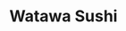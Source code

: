 ---
layout: place
title: Watawa Sushi
permalink: /new-york/astoria/watawa-sushi.html
stateAbbr: NY
stateName: New York
cityName: Astoria
seo:
  type: restaurant
  links: http://www.watawasushi.com/
place_id: ChIJ8UiXM2ZfwokRS7Nvdr-5rT0
photos:
  - name: >-
      places/ChIJ8UiXM2ZfwokRS7Nvdr-5rT0/photos/AeeoHcJPM3xqWa93DNbiNhibDn0bc9CsgyGy6FP-i3-qANNc9BWjuWT1ndV8tMAS7p4tdZKf_dN9bToZxWackD7_drsEeAeNikxa8rQUN3U_qIUG6I7Qg_S_Gq7rHsielFQkah3BllIBgc2rLnU3W7mTDY7IjXh92x-yHnZUaXGsQnVBcKHfrOs5lzA_4-eSuoWPU5db9VYwS7HGZx5KMRaU4ixUccHe0ee7zpZ9m2YzRkWma3p6A5zyA1Xy0NaJlW1pr9Z-qP-A8IKM0BMvmSFdy5Q06mfUNGVbyvOX5L7i0CPzYt7gKWfw81Oo2C79xzA1bkBhPntuCgA0w-26xd1QAlmZEw5dWI4O3kzary84sf1_0q9_pUmq9r87BYGhRLmGXjj42qyl6rh-Rh5kkYahIobcS1fuauwjukZ9QTHKVxNMs7HH
    widthPx: 4000
    heightPx: 3000
    authorAttributions:
      - displayName: sinan erel
        uri: https://maps.google.com/maps/contrib/107821815236197059478
        photoUri: >-
          https://lh3.googleusercontent.com/a-/ALV-UjUaV8geDSFkxnwjXYlL1IizH_zGtumUwdLxKhyyOyVH666PjNUHAw=s100-p-k-no-mo
    flagContentUri: >-
      https://www.google.com/local/imagery/report/?cb_client=maps_api_places.places_api&image_key=!1e10!2sCIHM0ogKEICAgID6oMe-hQE&hl=en-US
    googleMapsUri: >-
      https://www.google.com/maps/place//data=!3m4!1e2!3m2!1sCIHM0ogKEICAgID6oMe-hQE!2e10!4m2!3m1!1s0x89c25f66339748f1:0x3dadb9bf766fb34b
  - name: >-
      places/ChIJ8UiXM2ZfwokRS7Nvdr-5rT0/photos/AeeoHcJjiHLFHQhBVUQoZ5_tTTBL5fUonbJXjFTLrpmSarCumFUF2zOSrU3wSEA7isGe875J5wDyhwP6aGDj2R-8k7f_Ba-4YijdhCnhFccdz_QI4ck4Tm3n35-pZaumP7EtJV9ZV5MPGffvKJd3Xptjk8ZN-KZJPm-6wwGZOWMODmpRFfNS_TifZz40aUuzd50wzDvbuF5Z9nRjZnPB8ZLeWBg27CSqd8gti1UbaiEY5XoAVgaqpAb4m5YPainz7FnV9RRh3552Rau65mYTSY215oJoJeZL08dbXEvUocgvj7zUxdenh05o2zfQg0iA2YSTPutZGTFlhZRifRkFUjBCSPOZ-ERtnMLdZzSyXOFBCY_BnAZ5FBTvNp8EWuXTDl2QEyVrjNpOc9O1WrtCW8fZLOKukK35_RBVUYIAYnPbPCVrOA
    widthPx: 1915
    heightPx: 1277
    authorAttributions:
      - displayName: Yang-Lun Hsiao
        uri: https://maps.google.com/maps/contrib/106279423502153101412
        photoUri: >-
          https://lh3.googleusercontent.com/a-/ALV-UjUg4siWZYUcxRlmiF_q7SXw0m3hAIb6zWoNxscN3x6c2G84Q5UG=s100-p-k-no-mo
    flagContentUri: >-
      https://www.google.com/local/imagery/report/?cb_client=maps_api_places.places_api&image_key=!1e10!2sCIHM0ogKEICAgICEhc-oEw&hl=en-US
    googleMapsUri: >-
      https://www.google.com/maps/place//data=!3m4!1e2!3m2!1sCIHM0ogKEICAgICEhc-oEw!2e10!4m2!3m1!1s0x89c25f66339748f1:0x3dadb9bf766fb34b
  - name: >-
      places/ChIJ8UiXM2ZfwokRS7Nvdr-5rT0/photos/AeeoHcKOYkPFVseNCTOxT3a2OR9gxrfNjOXiG2-sjXC6pfct8wr5a06CUjHpx3wGtBcl33Fep0zccWXEvayk8IQ2oaisPqz7WsTRy6BDZ4fxTeABGPhiqkLuKpCSuf-KEYhEsgfAG22RSbsbGpKTSKspTLvP_rS1GrAND6JrqKloB0jdGK8_m1zqI_QuKMCRm-1OrJcHCiQ-o1_GCfAFsb2coOZqu1wgMCB39zBZ_Rh9Ya75dIFxP4fvgl4p0f2v01EKWThH4eyOIXavRhEAHTZZMYuCD2VM6bOYjFEQkvK5BUOp6IIgPkjZnUsdKTh49eTsRotJH1qnv-eKjLCMX8IRliqeR_Nv36-rLa1S2H_c-a39dbxnPPYm3VttKBoYdsOJJZWnb3ohnhS7pO5kHQsZyq35koavS2Qbon_EjXxg3oCnJuM
    widthPx: 4800
    heightPx: 3600
    authorAttributions:
      - displayName: Tchwelve 12
        uri: https://maps.google.com/maps/contrib/110592644984298792027
        photoUri: >-
          https://lh3.googleusercontent.com/a-/ALV-UjUb_HKOQnHU3A6y-bE-TGM7EznOwl-jkiKXJ9c2PsReu9UCOotg=s100-p-k-no-mo
    flagContentUri: >-
      https://www.google.com/local/imagery/report/?cb_client=maps_api_places.places_api&image_key=!1e10!2sCIHM0ogKEICAgIDf4oLrlgE&hl=en-US
    googleMapsUri: >-
      https://www.google.com/maps/place//data=!3m4!1e2!3m2!1sCIHM0ogKEICAgIDf4oLrlgE!2e10!4m2!3m1!1s0x89c25f66339748f1:0x3dadb9bf766fb34b
  - name: >-
      places/ChIJ8UiXM2ZfwokRS7Nvdr-5rT0/photos/AeeoHcIq39NW3X1L5DUrYGn6nd5g4lIJpNjYU0NPgG1CUc3KSzCHZuZGemES9KMDPgWytKSOp6jV54uzyuCVluyHpcCLd1pmUNMFh69W9pN8xh41V1bWpq9X0za-97mAe1VaSdSjPH5XSJAoAhE8B0X_8TrytEFF44j0Fl7xAaxtuqqIZMq3QMG2WnpJ-fgnvAkhC4zXzGJ-BHNPgt3Zkw0WKKblIZE_eyNk8eTdJL_0palq5Cgcl6adFZpPoFpklX82TXy2DdiZdIeJSmhLKcK-YFnN9WBbQi_BBecHKVZn-LItlCsdAlXXl4rdxTSYRfdMNz0mZkBD3-JDWRIFqEyRMx9m49YBcwsiLJtrcr_nHLo90Xoy0XHWdo_ArhsPmC7C-jb7VK7wDqAbt8ChLET1IVhJPvkQLMF91dNDZP24_1_NBhk7
    widthPx: 3000
    heightPx: 4000
    authorAttributions:
      - displayName: CAT MORGAN
        uri: https://maps.google.com/maps/contrib/110940512943195100881
        photoUri: >-
          https://lh3.googleusercontent.com/a-/ALV-UjVUICPTBCCxZqfNeUIeCY-rHEvLzRJ1NTThsbi5p_b426EDnhuw9w=s100-p-k-no-mo
    flagContentUri: >-
      https://www.google.com/local/imagery/report/?cb_client=maps_api_places.places_api&image_key=!1e10!2sCIHM0ogKEICAgICj-LmPzgE&hl=en-US
    googleMapsUri: >-
      https://www.google.com/maps/place//data=!3m4!1e2!3m2!1sCIHM0ogKEICAgICj-LmPzgE!2e10!4m2!3m1!1s0x89c25f66339748f1:0x3dadb9bf766fb34b
  - name: >-
      places/ChIJ8UiXM2ZfwokRS7Nvdr-5rT0/photos/AeeoHcL4omxaTzo6PGM2s6JIGShIW5Uri56AJTxOyFSDpGUsJG36lNc5lYZMsGjDv1pcN07ZjoZ-lv-zirn7FqfQTdi1WQq3Z0F3NBYGyuD_f-jwuEnUle8t5KHPyHnDS1MjYZIPGrBsmIoj4NYIsr6zCVVsHXnxxh_rApiHzTaoriNwHzZuYenU3oDx7qBGGIo7eSpg6Yiv1VYaI6M-wGw_gvqSJtxXTT0ZehMipP0NOZf745IiHI59Ljg7bFKTrjA8lpIDfjSmf7Ppapk-LtdR-Kfc8WqURiJFRvVEETvt_w5wsodJrlc1nwGLKaiLzMh9yO24GilVu2_gVKOwf55wL_gnrjIegYik6Hg2ZtUdH1EReNtEYjvnBBQE1xFnXKtw9Hvdw6CbZCkSg-C1y8zOIFlVuQC6J7N8O1Y2koZGlMWTEw
    widthPx: 3024
    heightPx: 4032
    authorAttributions:
      - displayName: Edna Quiambao
        uri: https://maps.google.com/maps/contrib/108996561495710792849
        photoUri: >-
          https://lh3.googleusercontent.com/a-/ALV-UjWYHYA06F6EdCy1PnbG88cwyuMixl3Ccp5DYRWG3yN-lYHKOg9R=s100-p-k-no-mo
    flagContentUri: >-
      https://www.google.com/local/imagery/report/?cb_client=maps_api_places.places_api&image_key=!1e10!2sCIHM0ogKEICAgID3q4izYg&hl=en-US
    googleMapsUri: >-
      https://www.google.com/maps/place//data=!3m4!1e2!3m2!1sCIHM0ogKEICAgID3q4izYg!2e10!4m2!3m1!1s0x89c25f66339748f1:0x3dadb9bf766fb34b
  - name: >-
      places/ChIJ8UiXM2ZfwokRS7Nvdr-5rT0/photos/AeeoHcLGLBuwiLqgYaIoyZF49nkh1MjQKxaqauzwtp2Z5RRMLtRhp5gKrqT0MEB6Jf2Gjlh1iz5YgtVPW48dlxyH43HhXu37uLvUgu457iAA51kLM0zafG1tBga4hWF8WEiyjahR3fN0SQq-277AYcFdMcXPWe64oYPGXjo-6eYLX5SBizt1U5fM6VP15I_re01KyxTcUZvLOEx8rMsdgIFyrK0xGYOcV5msfKOrU12wDSFqCaJ0nttvterxQ595yfFTdhor3s4mZzCq27xxAFuufDjGjed08gCVVjuI-VFkEzEpWXsMe0rQB5IxpH2vBHq9RObo8f9ITWOmeyFNJpV48ERxRhDvyJU1LO8_QhM8pDDHrIvp4b6xJF07ViHNA19OuKTJROrOtcrbgCyoZsdZQ11xOE-DDCS5GXzV3ioY9U1m8A
    widthPx: 4032
    heightPx: 3024
    authorAttributions:
      - displayName: Tenzing Lama
        uri: https://maps.google.com/maps/contrib/117245701165703450370
        photoUri: >-
          https://lh3.googleusercontent.com/a/ACg8ocLaqMRVI51KDACks6FxzNzF5idQM-WqNy8hVnOzpuW1RhXKxtM=s100-p-k-no-mo
    flagContentUri: >-
      https://www.google.com/local/imagery/report/?cb_client=maps_api_places.places_api&image_key=!1e10!2sCIHM0ogKEICAgICBn_TIfg&hl=en-US
    googleMapsUri: >-
      https://www.google.com/maps/place//data=!3m4!1e2!3m2!1sCIHM0ogKEICAgICBn_TIfg!2e10!4m2!3m1!1s0x89c25f66339748f1:0x3dadb9bf766fb34b
  - name: >-
      places/ChIJ8UiXM2ZfwokRS7Nvdr-5rT0/photos/AeeoHcLTf1zKemTLxs_m-i76YgJiHW7oH4vAUYrjk3WuJjpUKqX0IPBL_g3CAjdUBp0ZuXi2keKyEOwoP8PnUV2mRZxueMjPV2S4Niuk4IHeL_sw8OO4tbhIWN1fZr_BJsE0kgud40XlR5dmi6DNaP5yimlE0WUTwNJMDxky4tAXNqrPNyOLmJiTrRKiODoUWUCZqEACd9rgaU2Kfjwv4eYdgLvb8CZGB-khPwLGOCOBUhiGofq7t8rr_dp5myv-sZmDdl7diDh_rEGGT-qXaxG5OwuoM4Cr623d6vDJA5dxIae2SV_nc27v11dYrek75hisSqWjiCSwtuxOm0sPBV68jNPviMNceaBy400EsnQGOChPoaHT13_BLh13eZsh7YOHz8HDBrOwFTaNKeqb8fYk0U4VuNft9SkRUROcWOjIL7C8xA
    widthPx: 3024
    heightPx: 4032
    authorAttributions:
      - displayName: Patricia Caguana
        uri: https://maps.google.com/maps/contrib/109546500355693585592
        photoUri: >-
          https://lh3.googleusercontent.com/a-/ALV-UjWuHxVqX1nU0Aq_brDJgQhIwm6WMo44LK9_GeY6tmvsbXsEJz6h9w=s100-p-k-no-mo
    flagContentUri: >-
      https://www.google.com/local/imagery/report/?cb_client=maps_api_places.places_api&image_key=!1e10!2sCIHM0ogKEICAgMDQ17DnOA&hl=en-US
    googleMapsUri: >-
      https://www.google.com/maps/place//data=!3m4!1e2!3m2!1sCIHM0ogKEICAgMDQ17DnOA!2e10!4m2!3m1!1s0x89c25f66339748f1:0x3dadb9bf766fb34b
  - name: >-
      places/ChIJ8UiXM2ZfwokRS7Nvdr-5rT0/photos/AeeoHcLASeJnRnpF5vdIeG9jV8vd-rEbcnWBTzIjXW-llywPLnnh9ds6h_iL0FbEcc0GLJBhAFj8L5cpDrtgt8M79JCrIMV-s95EEijgM2GhmDLtA3Cw4wRxkG1dKnhNtnWfDVB73Ane-8rwFlWpr3I6FU-t6mL6ExyaW17fClK70FGX-21vlZGxzEsyFXoG7XF7m19YR4Q6OcrDuJ4FcOxd6tuA4B3Q2gEMcbVLNZBaDhbISPM9EOsFYLZjVbnWBULzin9LF2wevsMw_N2gbCyiimubYJ_Ks9YsIyeQZBnnEHd2aIB3XL5z8xXI-YY0PoKWA1p4cNNqAkyRkSkvRRds1SEgCbmWS4Xng9ryZT5PcasV2MQplf2tVFkyoTLZTByHHVLWgfkM1IdTagktsOxheC7d2N_JLBM03f1X4rVbrkGdQQ
    widthPx: 2765
    heightPx: 2439
    authorAttributions:
      - displayName: Grzegorz Rozum
        uri: https://maps.google.com/maps/contrib/100939268378183378722
        photoUri: >-
          https://lh3.googleusercontent.com/a-/ALV-UjXWb3oaiWmasGrdsTWnZQmSxbwdrzEN0OFgOptD-lfCLe8bIsik=s100-p-k-no-mo
    flagContentUri: >-
      https://www.google.com/local/imagery/report/?cb_client=maps_api_places.places_api&image_key=!1e10!2sCIHM0ogKEICAgIDNlffcHg&hl=en-US
    googleMapsUri: >-
      https://www.google.com/maps/place//data=!3m4!1e2!3m2!1sCIHM0ogKEICAgIDNlffcHg!2e10!4m2!3m1!1s0x89c25f66339748f1:0x3dadb9bf766fb34b
  - name: >-
      places/ChIJ8UiXM2ZfwokRS7Nvdr-5rT0/photos/AeeoHcJ91uWvJBCkMqs-P5xfPDPn9aT2JoJRkr6uUlqsTajRN3AKQPd3ANVEjWV658fllzqNZYzcK4dvyPaEsIQqH1NwOIa35PyRHWv1GiwID2zgAQP0W1RE8NbxATUmBbGJZSqwHbJhAiOYyyF-Nz2rLS093AR-dxXSBe0wh2UM53Wcua7n2RnjWwUUn5CWzwJCBZC45FHGLLNMaCuytbMWwN0oc2cA45WsNv96pdI-j8TgLaZXYIux2NUMOo3vlEWsicO1S1GUSWzGwTICCiQT9zh6AZQ5IwfNfPsRHizhMuFqgRyDd7h9ew5z4gdMLEcOUJixNypMT7_8bDo-Cd292FPYQ_e--Q7j1JcXTxRzS6etYF8rvPESAuQqYuRCoCxizLrrgel0D1CgdVwjMLMUMrq6UG9FfWM5-exZ867JQzeU9xlc
    widthPx: 3024
    heightPx: 4032
    authorAttributions:
      - displayName: Morris Goldberg
        uri: https://maps.google.com/maps/contrib/118014353986821227958
        photoUri: >-
          https://lh3.googleusercontent.com/a-/ALV-UjVg4Y_U4-NNB2uNHTc7vs7e4DFuY8ynBBxOwry6vUkTFCd9uN7e=s100-p-k-no-mo
    flagContentUri: >-
      https://www.google.com/local/imagery/report/?cb_client=maps_api_places.places_api&image_key=!1e10!2sCIHM0ogKEICAgIDLlPb0qQE&hl=en-US
    googleMapsUri: >-
      https://www.google.com/maps/place//data=!3m4!1e2!3m2!1sCIHM0ogKEICAgIDLlPb0qQE!2e10!4m2!3m1!1s0x89c25f66339748f1:0x3dadb9bf766fb34b
  - name: >-
      places/ChIJ8UiXM2ZfwokRS7Nvdr-5rT0/photos/AeeoHcKSFbC0e2xzE568rWCkUMknQIv08UR6FwZdSI_gXZfXogTPUqiKcaUG1eoewkvBkL8f2uUMCtCH2KzF93aEuyVGReF5Yt1fFC0TutxDc_gbRTYFfqAPvCJTwZCsP_PEQnCTYxy7i5mRWMql_WI4AuzZmhEUHBURJm2JmUz0N4K86qXNI9LdIIxV5Fc7xwATpQq38GKtUB0iLhiqFYhgx3k2bMJ-eML05k6DsKFV1-pzo8H0XBBaxfr7pXOaOpDMk6PrVYk8YzoI0iPX3SE9GYdwBywLRZv_bpaDlw5RKIXUUjxrl6fDWjNWkxpAXfNQ2If16xuAW_txuoL8m7bWppo5ZSxc67GMQh1k-U1LR9jhNezE9RXyl1tiAQwK-9s714uwGMSj_nBaAyjPTF3L4tg8s-ccYVqJKq56bPwLIuj0n670Epe9LD2QyyqGeeRI
    widthPx: 3024
    heightPx: 4032
    authorAttributions:
      - displayName: Dominique Nicholas-Correa
        uri: https://maps.google.com/maps/contrib/103083279894130832318
        photoUri: >-
          https://lh3.googleusercontent.com/a-/ALV-UjXa8eaQmHY-8UcxT-WKl19VA0Zsxy5r_-sLPZ28ngcoVKVbStgO5w=s100-p-k-no-mo
    flagContentUri: >-
      https://www.google.com/local/imagery/report/?cb_client=maps_api_places.places_api&image_key=!1e10!2sCIABIhADycKzCRwc5mfXRPoAAyn_&hl=en-US
    googleMapsUri: >-
      https://www.google.com/maps/place//data=!3m4!1e2!3m2!1sCIABIhADycKzCRwc5mfXRPoAAyn_!2e10!4m2!3m1!1s0x89c25f66339748f1:0x3dadb9bf766fb34b
address: 33-10 Ditmars Blvd, Astoria, NY 11105, USA
street: 33-10 Ditmars Blvd
city: Astoria
state: NY
zip: '11105'
country: USA
neighborhood: Astoria
latitude: '40.775035'
longitude: '-73.909403'
accessibility_options:
  wheelchairAccessibleParking: false
  wheelchairAccessibleEntrance: true
  wheelchairAccessibleSeating: true
business_status: OPERATIONAL
name: Watawa Sushi
google_maps_links:
  directionsUri: >-
    https://www.google.com/maps/dir//''/data=!4m7!4m6!1m1!4e2!1m2!1m1!1s0x89c25f66339748f1:0x3dadb9bf766fb34b!3e0
  placeUri: https://maps.google.com/?cid=4444412639261471563
  writeAReviewUri: >-
    https://www.google.com/maps/place//data=!4m3!3m2!1s0x89c25f66339748f1:0x3dadb9bf766fb34b!12e1
  reviewsUri: >-
    https://www.google.com/maps/place//data=!4m4!3m3!1s0x89c25f66339748f1:0x3dadb9bf766fb34b!9m1!1b1
  photosUri: >-
    https://www.google.com/maps/place//data=!4m3!3m2!1s0x89c25f66339748f1:0x3dadb9bf766fb34b!10e5
primary_type: Sushi Restaurant
opening_hours:
  openNow: true
  periods:
    - open:
        day: 0
        hour: 11
        minute: 30
      close:
        day: 0
        hour: 21
        minute: 45
    - open:
        day: 1
        hour: 11
        minute: 30
      close:
        day: 1
        hour: 21
        minute: 45
    - open:
        day: 2
        hour: 11
        minute: 30
      close:
        day: 2
        hour: 21
        minute: 45
    - open:
        day: 3
        hour: 11
        minute: 30
      close:
        day: 3
        hour: 21
        minute: 45
    - open:
        day: 4
        hour: 11
        minute: 30
      close:
        day: 4
        hour: 21
        minute: 45
    - open:
        day: 5
        hour: 11
        minute: 30
      close:
        day: 5
        hour: 22
        minute: 45
    - open:
        day: 6
        hour: 11
        minute: 30
      close:
        day: 6
        hour: 22
        minute: 45
  weekdayDescriptions:
    - 'Monday: 11:30 AM – 9:45 PM'
    - 'Tuesday: 11:30 AM – 9:45 PM'
    - 'Wednesday: 11:30 AM – 9:45 PM'
    - 'Thursday: 11:30 AM – 9:45 PM'
    - 'Friday: 11:30 AM – 10:45 PM'
    - 'Saturday: 11:30 AM – 10:45 PM'
    - 'Sunday: 11:30 AM – 9:45 PM'
  nextCloseTime: '2025-05-04T02:45:00Z'
secondary_opening_hours:
  regular:
    weekdayDescriptions: null
    type: null
  current:
    weekdayDescriptions: null
    type: null
phone: (718) 545-9596
price_level: PRICE_LEVEL_MODERATE
price_range: null
rating: '4.6'
rating_count: 1064
website: http://www.watawasushi.com/
description: >-
  Explore Watawa Sushi in Astoria, NY$$$Watawa Sushi in Astoria, New York,
  stands out as a go-to destination for fresh Japanese cuisine, blending
  traditional flavors with a modern twist in a welcoming atmosphere. This sushi
  spot offers a variety of dishes including expertly prepared rolls and sashimi,
  complemented by a relaxed setting that includes a cozy bar and enticing
  happy-hour options for those seeking sushi near me. With its moderate pricing
  and accessibility features like wheelchair-friendly entrances, it's an ideal
  choice for casual diners looking for top-rated sushi in a vibrant
  neighborhood. The restaurant's extended hours make it easy to enjoy authentic
  Japanese fare, whether you're stopping by for a quick lunch or an evening out
  with friends at one of the best sushi restaurants nearby.
generative_summary: >-
  Explore Watawa Sushi in Astoria, NY$$$Watawa Sushi in Astoria, New York,
  stands out as a go-to destination for fresh Japanese cuisine, blending
  traditional flavors with a modern twist in a welcoming atmosphere. This sushi
  spot offers a variety of dishes including expertly prepared rolls and sashimi,
  complemented by a relaxed setting that includes a cozy bar and enticing
  happy-hour options for those seeking sushi near me. With its moderate pricing
  and accessibility features like wheelchair-friendly entrances, it's an ideal
  choice for casual diners looking for top-rated sushi in a vibrant
  neighborhood. The restaurant's extended hours make it easy to enjoy authentic
  Japanese fare, whether you're stopping by for a quick lunch or an evening out
  with friends at one of the best sushi restaurants nearby.
generative_disclosure: Summarized by AI using the Grok-3-Mini model.
reviews: null
review_summary: >-
  Highlights from Visitor Feedback$$$Visitors often rave about the fresh sushi
  and sashimi at this spot, with many pointing out the kani salad as a must-try
  for its flavorful balance of ingredients. Folks appreciate the attentive staff
  who create a friendly vibe, making meals feel more enjoyable without any fuss.
  The modern and cozy atmosphere adds to the appeal, offering a comfortable
  space that feels just right for casual gatherings or solo visits. Overall,
  it's clear that this place delivers on quality and service, making it a solid
  pick if you're hunting for reliable sushi options in the area. While not
  perfect for everyone, the positive experiences shared suggest it's worth
  checking out for a satisfying Japanese dining adventure.
review_disclosure: Summarized by AI using the Grok-3-Mini model.
parking_options: null
payment_options: null
allow_dogs: null
curbside_pickup: null
delivery: null
dine_in: null
good_for_children: null
good_for_groups: null
good_for_sports: null
live_music: null
menu_for_children: null
outdoor_seating: null
reservable: null
restroom: null
serves_beer: null
serves_breakfast: null
serves_brunch: null
serves_cocktails: null
serves_coffee: null
serves_dinner: null
serves_dessert: null
serves_lunch: null
serves_vegetarian_food: null
serves_wine: null
takeout: null
update_category: enterprise
places_description: null

---